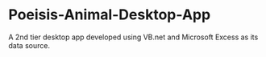 # Poeisis-Animal-Desktop-App
A 2nd tier desktop app developed using VB.net and Microsoft Excess as its data source.
